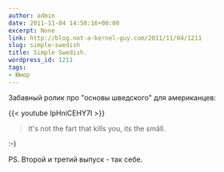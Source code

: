 ```yaml
---
author: admin
date: 2011-11-04 14:50:16+00:00
excerpt: None
link: http://blog.not-a-kernel-guy.com/2011/11/04/1211
slug: simple-swedish
title: Simple Swedish.
wordpress_id: 1211
tags:
- Юмор
---
```


Забавный ролик про "основы шведского" для американцев:

{{< youtube IpHniCEHY7I >}}

> It's not the fart that kills you, its the smäll.

:-)

PS. Второй и третий выпуск - так себе.
